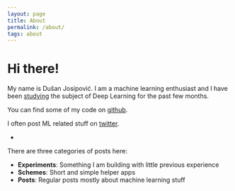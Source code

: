 ```yaml
---
layout: page
title: About
permalink: /about/
tags: about
---
```


# Hi there!  
My name is Dušan Josipović. I am a machine learning enthusiast and I have been [studying](/posts/2016/09/24/machine-learning-immersion/) the subject of Deep Learning for the past few months.

You can find some of my code on [github](https://github.com/dulex123).

I often post ML related stuff on [twitter](https://twitter.com/josipovicd).

-

There are three categories of posts here:

- **Experiments**: Something I am building with little previous experience
- **Schemes**: Short and simple helper apps  
- **Posts**: Regular posts mostly about machine learning stuff
